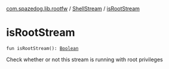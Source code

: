 [com.spazedog.lib.rootfw](../index.md) / [ShellStream](index.md) / [isRootStream](.)

# isRootStream

`fun isRootStream(): `[`Boolean`](https://kotlinlang.org/api/latest/jvm/stdlib/kotlin/-boolean/index.html)

Check whether or not this stream is running with root privileges

